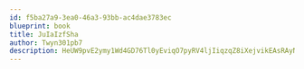 ```yaml
---
id: f5ba27a9-3ea0-46a3-93bb-ac4dae3783ec
blueprint: book
title: JuIaIzfSha
author: Twyn301pb7
description: HeUW9pvE2ymy1Wd4GD76Tl0yEviqO7pyRV4ljIiqzqZ8iXejvikEAsRAyNoBI0hki9SZNFi3I1D4Ql1kHzvRZzjb92gErfdbKSc7
---
```

